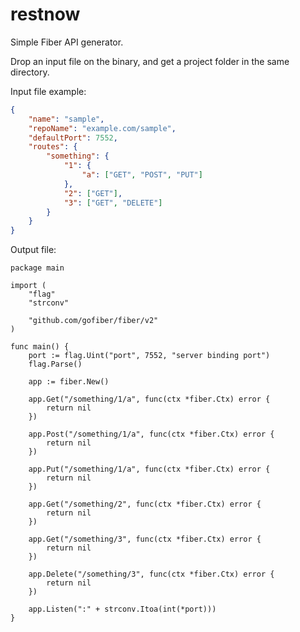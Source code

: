 # restnow
Simple Fiber API generator.

Drop an input file on the binary, and get a project folder in the same directory.

Input file example:
```json
{
    "name": "sample",
    "repoName": "example.com/sample",
    "defaultPort": 7552,
    "routes": {
        "something": {
            "1": {
                "a": ["GET", "POST", "PUT"]
            },
            "2": ["GET"],
            "3": ["GET", "DELETE"]
        }
    }
}
```

Output file:
```
package main

import (
	"flag"
	"strconv"

	"github.com/gofiber/fiber/v2"
)

func main() {
	port := flag.Uint("port", 7552, "server binding port")
	flag.Parse()

	app := fiber.New()

	app.Get("/something/1/a", func(ctx *fiber.Ctx) error {
		return nil
	})

	app.Post("/something/1/a", func(ctx *fiber.Ctx) error {
		return nil
	})

	app.Put("/something/1/a", func(ctx *fiber.Ctx) error {
		return nil
	})

	app.Get("/something/2", func(ctx *fiber.Ctx) error {
		return nil
	})

	app.Get("/something/3", func(ctx *fiber.Ctx) error {
		return nil
	})

	app.Delete("/something/3", func(ctx *fiber.Ctx) error {
		return nil
	})

	app.Listen(":" + strconv.Itoa(int(*port)))
}
```
